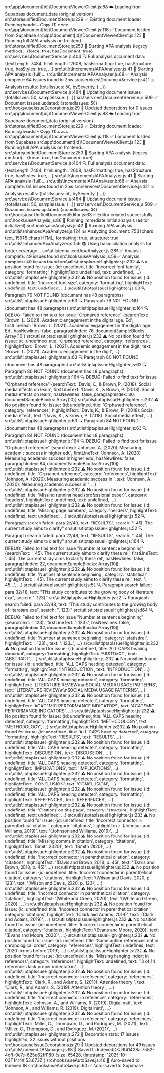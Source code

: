 src\app\document\[id]\DocumentViewerClient.js:88 ☁️ Loading from Supabase document_data (original version)
src\store\unifiedDocumentStore.js:229 ✅ Existing document loaded: Running headd - Copy (1).docx
src\app\document\[id]\DocumentViewerClient.js:118 ✅ Document loaded from Supabase
src\app\document\[id]\DocumentViewerClient.js:123 🧠 Running full APA analysis on frontend...
src\store\unifiedDocumentStore.js:253 🧠 Starting APA analysis (legacy method)... {force: true, hasDocument: true}
src\services\DocumentService.js:404 🔍 Full analysis document data: {textLength: 7484, htmlLength: 12608, hasFormatting: true, hasStructure: true, hasStyles: true, …}
src\utils\IncrementalAPAAnalyzer.js:41 🧠 Starting APA analysis (full)...
src\utils\IncrementalAPAAnalyzer.js:68 ✅ Analysis complete: 64 issues found in 2ms
src\services\DocumentService.js:421 📊 Analysis results: {totalIssues: 50, bySeverity: {…}}
src\services\DocumentService.js:484 📝 Updating document issues: {totalIssues: 50, sampleIssue: {…}}
src\services\DocumentService.js:509 ✅ Document issues updated: {storedIssues: 50}
src\hooks\useIssueDecorations.js:29 🎨 Updated decorations for 0 issues
src\app\document\[id]\DocumentViewerClient.js:88 ☁️ Loading from Supabase document_data (original version)
src\store\unifiedDocumentStore.js:229 ✅ Existing document loaded: Running headd - Copy (1).docx
src\app\document\[id]\DocumentViewerClient.js:118 ✅ Document loaded from Supabase
src\app\document\[id]\DocumentViewerClient.js:123 🧠 Running full APA analysis on frontend...
src\store\unifiedDocumentStore.js:253 🧠 Starting APA analysis (legacy method)... {force: true, hasDocument: true}
src\services\DocumentService.js:404 🔍 Full analysis document data: {textLength: 7484, htmlLength: 12608, hasFormatting: true, hasStructure: true, hasStyles: true, …}
src\utils\IncrementalAPAAnalyzer.js:41 🧠 Starting APA analysis (full)...
src\utils\IncrementalAPAAnalyzer.js:68 ✅ Analysis complete: 64 issues found in 2ms
src\services\DocumentService.js:421 📊 Analysis results: {totalIssues: 50, bySeverity: {…}}
src\services\DocumentService.js:484 📝 Updating document issues: {totalIssues: 50, sampleIssue: {…}}
src\services\DocumentService.js:509 ✅ Document issues updated: {storedIssues: 50}
src\hooks\useUnifiedDocumentEditor.js:63 ✅ Editor created successfully
src\hooks\useAnalysis.js:86 🚀 Running immediate initial analysis (editor initialized)
src\hooks\useAnalysis.js:42 🧠 Running APA analysis...
src\utils\enhancedApaAnalyzer.js:124 📊 Analyzing document: 7531 chars text, 15945 chars HTML, formatting: true, structure: true
src\utils\enhancedApaAnalyzer.js:156 📚 Using basic citation analysis for better coverage...
src\utils\enhancedApaAnalyzer.js:289 ✅ Analysis complete: 49 issues found
src\hooks\useAnalysis.js:59 ✅ Analysis complete: 49 issues found
src\utils\tiptapIssueHighlighter.js:232 ⚠️ No position found for issue: {id: undefined, title: 'Incorrect font family', category: 'formatting', highlightText: undefined, text: undefined, …}
src\utils\tiptapIssueHighlighter.js:232 ⚠️ No position found for issue: {id: undefined, title: 'Incorrect font size', category: 'formatting', highlightText: undefined, text: undefined, …}
src\utils\tiptapIssueHighlighter.js:63 🔍 Paragraph 76 NOT FOUND (document has 48 paragraphs)
src\utils\tiptapIssueHighlighter.js:63 🔍 Paragraph 76 NOT FOUND (document has 48 paragraphs)
src\utils\tiptapIssueHighlighter.js:164 🔍 DEBUG: Failed to find text for issue "Orphaned reference" {searchText: 'Brown, L. (2021). Academic engagement in the digital age. Ed', firstLineText: 'Brown, L. (2021). Academic engagement in the digital age. Ed', hasNewlines: false, paragraphIndex: 76, documentSampleBlocks: Array(10)}
src\utils\tiptapIssueHighlighter.js:232 ⚠️ No position found for issue: {id: undefined, title: 'Orphaned reference', category: 'references', highlightText: 'Brown, L. (2021). Academic engagement in the digit', text: 'Brown, L. (2021). Academic engagement in the digit', …}
src\utils\tiptapIssueHighlighter.js:63 🔍 Paragraph 80 NOT FOUND (document has 48 paragraphs)
src\utils\tiptapIssueHighlighter.js:63 🔍 Paragraph 80 NOT FOUND (document has 48 paragraphs)
src\utils\tiptapIssueHighlighter.js:164 🔍 DEBUG: Failed to find text for issue "Orphaned reference" {searchText: 'Davis, K., & Brown, P. (2018). Social media effects on learn', firstLineText: 'Davis, K., & Brown, P. (2018). Social media effects on learn', hasNewlines: false, paragraphIndex: 80, documentSampleBlocks: Array(10)}
src\utils\tiptapIssueHighlighter.js:232 ⚠️ No position found for issue: {id: undefined, title: 'Orphaned reference', category: 'references', highlightText: 'Davis, K., & Brown, P. (2018). Social media effect', text: 'Davis, K., & Brown, P. (2018). Social media effect', …}
src\utils\tiptapIssueHighlighter.js:63 🔍 Paragraph 84 NOT FOUND (document has 48 paragraphs)
src\utils\tiptapIssueHighlighter.js:63 🔍 Paragraph 84 NOT FOUND (document has 48 paragraphs)
src\utils\tiptapIssueHighlighter.js:164 🔍 DEBUG: Failed to find text for issue "Orphaned reference" {searchText: 'Johnson, A. (2020). Measuring academic success in higher edu', firstLineText: 'Johnson, A. (2020). Measuring academic success in higher edu', hasNewlines: false, paragraphIndex: 84, documentSampleBlocks: Array(10)}
src\utils\tiptapIssueHighlighter.js:232 ⚠️ No position found for issue: {id: undefined, title: 'Orphaned reference', category: 'references', highlightText: 'Johnson, A. (2020). Measuring academic success in ', text: 'Johnson, A. (2020). Measuring academic success in ', …}
src\utils\tiptapIssueHighlighter.js:232 ⚠️ No position found for issue: {id: undefined, title: 'Missing running head (professional paper)', category: 'headers', highlightText: undefined, text: undefined, …}
src\utils\tiptapIssueHighlighter.js:232 ⚠️ No position found for issue: {id: undefined, title: 'Missing page numbers', category: 'headers', highlightText: undefined, text: undefined, …}
src\utils\tiptapIssueHighlighter.js:52 🔍 Paragraph search failed: para 22/48, text: "RESULTS", search: ". 45). The current study aims to clarify"
src\utils\tiptapIssueHighlighter.js:52 🔍 Paragraph search failed: para 22/48, text: "RESULTS", search: ". 45). The current study aims to clarify"
src\utils\tiptapIssueHighlighter.js:164 🔍 DEBUG: Failed to find text for issue "Number at sentence beginning" {searchText: '. 45). The current study aims to clarify these rel', firstLineText: '. 45). The current study aims to clarify these rel', hasNewlines: false, paragraphIndex: 22, documentSampleBlocks: Array(10)}
src\utils\tiptapIssueHighlighter.js:232 ⚠️ No position found for issue: {id: undefined, title: 'Number at sentence beginning', category: 'statistical', highlightText: '. 45). The current study aims to clarify these rel', text: '. 45...', …}
src\utils\tiptapIssueHighlighter.js:52 🔍 Paragraph search failed: para 32/48, text: "This study contributes to the growing body of literature exa", search: ". 123)."
src\utils\tiptapIssueHighlighter.js:52 🔍 Paragraph search failed: para 32/48, text: "This study contributes to the growing body of literature exa", search: ". 123)."
src\utils\tiptapIssueHighlighter.js:164 🔍 DEBUG: Failed to find text for issue "Number at sentence beginning" {searchText: '. 123).', firstLineText: '. 123).', hasNewlines: false, paragraphIndex: 32, documentSampleBlocks: Array(10)}
src\utils\tiptapIssueHighlighter.js:232 ⚠️ No position found for issue: {id: undefined, title: 'Number at sentence beginning', category: 'statistical', highlightText: '. 123).', text: '. 123...', …}
src\utils\tiptapIssueHighlighter.js:232 ⚠️ No position found for issue: {id: undefined, title: 'ALL CAPS heading detected', category: 'formatting', highlightText: 'ABSTRACT', text: 'ABSTRACT', …}
src\utils\tiptapIssueHighlighter.js:232 ⚠️ No position found for issue: {id: undefined, title: 'ALL CAPS heading detected', category: 'formatting', highlightText: 'INTRODUCTION', text: 'INTRODUCTION', …}
src\utils\tiptapIssueHighlighter.js:232 ⚠️ No position found for issue: {id: undefined, title: 'ALL CAPS heading detected', category: 'formatting', highlightText: 'LITERATURE REVIEW\n\nSOCIAL MEDIA USAGE PATTERNS', text: 'LITERATURE REVIEW\n\nSOCIAL MEDIA USAGE PATTERNS', …}
src\utils\tiptapIssueHighlighter.js:232 ⚠️ No position found for issue: {id: undefined, title: 'ALL CAPS heading detected', category: 'formatting', highlightText: 'ACADEMIC PERFORMANCE INDICATORS', text: 'ACADEMIC PERFORMANCE INDICATORS', …}
src\utils\tiptapIssueHighlighter.js:232 ⚠️ No position found for issue: {id: undefined, title: 'ALL CAPS heading detected', category: 'formatting', highlightText: 'METHODOLOGY', text: 'METHODOLOGY', …}
src\utils\tiptapIssueHighlighter.js:232 ⚠️ No position found for issue: {id: undefined, title: 'ALL CAPS heading detected', category: 'formatting', highlightText: 'RESULTS', text: 'RESULTS', …}
src\utils\tiptapIssueHighlighter.js:232 ⚠️ No position found for issue: {id: undefined, title: 'ALL CAPS heading detected', category: 'formatting', highlightText: 'DISCUSSION', text: 'DISCUSSION', …}
src\utils\tiptapIssueHighlighter.js:232 ⚠️ No position found for issue: {id: undefined, title: 'ALL CAPS heading detected', category: 'formatting', highlightText: 'IMPLICATIONS', text: 'IMPLICATIONS', …}
src\utils\tiptapIssueHighlighter.js:232 ⚠️ No position found for issue: {id: undefined, title: 'ALL CAPS heading detected', category: 'formatting', highlightText: 'CONCLUSION', text: 'CONCLUSION', …}
src\utils\tiptapIssueHighlighter.js:232 ⚠️ No position found for issue: {id: undefined, title: 'ALL CAPS heading detected', category: 'formatting', highlightText: 'REFERENCES', text: 'REFERENCES', …}
src\utils\tiptapIssueHighlighter.js:232 ⚠️ No position found for issue: {id: undefined, title: 'Citations on title page', category: 'structure', highlightText: undefined, text: undefined, …}
src\utils\tiptapIssueHighlighter.js:232 ⚠️ No position found for issue: {id: undefined, title: 'Incorrect connector in parenthetical citation', category: 'citations', highlightText: '(Johnson and Williams, 2019)', text: '(Johnson and Williams, 2019)', …}
src\utils\tiptapIssueHighlighter.js:232 ⚠️ No position found for issue: {id: undefined, title: 'Missing comma in citation', category: 'citations', highlightText: '(Smith 2020)', text: '(Smith 2020)', …}
src\utils\tiptapIssueHighlighter.js:232 ⚠️ No position found for issue: {id: undefined, title: 'Incorrect connector in parenthetical citation', category: 'citations', highlightText: '(Davis and Brown, 2018, p. 45)', text: '(Davis and Brown, 2018, p. 45)', …}
src\utils\tiptapIssueHighlighter.js:232 ⚠️ No position found for issue: {id: undefined, title: 'Incorrect connector in parenthetical citation', category: 'citations', highlightText: '(Wilson and Davis, 2020, p. 123)', text: '(Wilson and Davis, 2020, p. 123)', …}
src\utils\tiptapIssueHighlighter.js:232 ⚠️ No position found for issue: {id: undefined, title: 'Incorrect connector in parenthetical citation', category: 'citations', highlightText: '(White and Green, 2020)', text: '(White and Green, 2020)', …}
src\utils\tiptapIssueHighlighter.js:232 ⚠️ No position found for issue: {id: undefined, title: 'Incorrect connector in parenthetical citation', category: 'citations', highlightText: '(Clark and Adams, 2019)', text: '(Clark and Adams, 2019)', …}
src\utils\tiptapIssueHighlighter.js:232 ⚠️ No position found for issue: {id: undefined, title: 'Incorrect connector in parenthetical citation', category: 'citations', highlightText: '(Evans and Moore, 2020)', text: '(Evans and Moore, 2020)', …}
src\utils\tiptapIssueHighlighter.js:232 ⚠️ No position found for issue: {id: undefined, title: 'Same author references not in chronological order', category: 'references', highlightText: undefined, text: '2020 comes before 2019', …}
src\utils\tiptapIssueHighlighter.js:232 ⚠️ No position found for issue: {id: undefined, title: 'Missing hanging indent in references', category: 'references', highlightText: undefined, text: '13 of 14 references lack proper indentation', …}
src\utils\tiptapIssueHighlighter.js:232 ⚠️ No position found for issue: {id: undefined, title: 'Incorrect connector in reference', category: 'references', highlightText: 'Clark, R., and Adams, S. (2019). Attention theory ', text: 'Clark, R., and Adams, S. (2019). Attention theory ', …}
src\utils\tiptapIssueHighlighter.js:232 ⚠️ No position found for issue: {id: undefined, title: 'Incorrect connector in reference', category: 'references', highlightText: 'Johnson, A., and Williams, R. (2019). Digital nati', text: 'Johnson, A., and Williams, R. (2019). Digital nati', …}
src\utils\tiptapIssueHighlighter.js:232 ⚠️ No position found for issue: {id: undefined, title: 'Incorrect connector in reference', category: 'references', highlightText: 'Miller, C., Thompson, D., and Rodriguez, M. (2021)', text: 'Miller, C., Thompson, D., and Rodriguez, M. (2021)', …}
src\utils\tiptapIssueHighlighter.js:272 🎨 Decoration stats: 17 issues highlighted, 32 issues without positions
src\hooks\useIssueDecorations.js:29 🎨 Updated decorations for 49 issues
src\utils\indexedDBManager.js:98 💾 Saved to IndexedDB: 9f41428a-7582-4cff-9e7e-625e62fff180 {size: 65428, timestamp: '2025-10-03T14:40:53.673Z'}
src\hooks\useAutoSave.js:46 💾 Auto-saved to IndexedDB
src\hooks\useAutoSave.js:60 ✅ Auto-saved to Supabase
